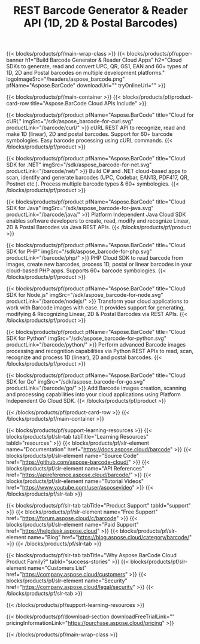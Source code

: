 ﻿---
title: REST Barcode Generator & Reader API (1D, 2D & Postal Barcodes) 
description: Cloud SDKs to generate, read and convert UPC, QR, GS1, EAN and 60+ types of 1D, 2D and Postal barcodes on multiple development platforms 
weight: 10
url: /family
---

{{< blocks/products/pf/main-wrap-class >}}
{{< blocks/products/pf/upper-banner h1="Build Barcode Generator & Reader Cloud Apps" h2="Cloud SDKs to generate, read and convert UPC, QR, GS1, EAN and 60+ types of 1D, 2D and Postal barcodes on multiple development platforms." logoImageSrc="/headers/aspose_barcode.png" pfName="Aspose.BarCode" downloadUrl="" tryOnlineUrl="" >}}

{{< blocks/products/pf/main-container >}}
{{< blocks/products/pf/product-card-row title="Aspose.BarCode Cloud APIs Include" >}}

{{< blocks/products/pf/product pfName="Aspose.BarCode" title="Cloud for cURL" imgSrc="/sdk/aspose_barcode-for-curl.svg" productLink="/barcode/curl/" >}}
cURL REST API to recognize, read and make 1D (linear), 2D and postal barcodes. Support for 60+ barcode symbologies. Easy barcode processing using cURL commands.
{{< /blocks/products/pf/product >}}

{{< blocks/products/pf/product pfName="Aspose.BarCode" title="Cloud SDK for .NET" imgSrc="/sdk/aspose_barcode-for-net.svg" productLink="/barcode/net/" >}}
Build C# and .NET cloud-based apps to scan, identify and generate barcodes (UPC, Codebar, EAN13, PDF417, QR, Postnet etc.). Process multiple barcode types & 60+ symbologies.
{{< /blocks/products/pf/product >}}

{{< blocks/products/pf/product pfName="Aspose.BarCode" title="Cloud SDK for Java" imgSrc="/sdk/aspose_barcode-for-java.svg" productLink="/barcode/java/" >}}
Platform Independent Java Cloud SDK enables software developers to create, read, modify and recognize Linear, 2D & Postal Barcodes via Java REST APIs.
{{< /blocks/products/pf/product >}}

{{< blocks/products/pf/product pfName="Aspose.BarCode" title="Cloud SDK for PHP" imgSrc="/sdk/aspose_barcode-for-php.svg" productLink="/barcode/php/" >}}
PHP Cloud SDK to read barcode from images, create new barcodes, process 1D, postal or linear barcodes in your cloud-based PHP apps. Supports 60+ barcode symbologies.
{{< /blocks/products/pf/product >}}

{{< blocks/products/pf/product pfName="Aspose.BarCode" title="Cloud SDK for Node.js" imgSrc="/sdk/aspose_barcode-for-node.svg" productLink="/barcode/nodejs/" >}}
Transform your cloud applications to work with Barcode images with ease. It provides support for generating, modifying & Recognizing Linear, 2D & Postal Barcodes via REST APIs.
{{< /blocks/products/pf/product >}}

{{< blocks/products/pf/product pfName="Aspose.BarCode" title="Cloud SDK for Python" imgSrc="/sdk/aspose_barcode-for-python.svg" productLink="/barcode/python/" >}}
Perform advanced Barcode images processing and recognition capabilities via Python REST APIs to read, scan, recognize and process 1D (linear), 2D and postal barcodes.
{{< /blocks/products/pf/product >}}

{{< blocks/products/pf/product pfName="Aspose.BarCode" title="Cloud SDK for Go" imgSrc="/sdk/aspose_barcode-for-go.svg" productLink="/barcode/go/" >}}
Add Barcode images creation, scanning and processing capabilities into your cloud applications using Platform Independent Go Cloud SDK.
{{< /blocks/products/pf/product >}}

{{< /blocks/products/pf/product-card-row >}}
{{< /blocks/products/pf/main-container >}}

{{< blocks/products/pf/support-learning-resources >}}
{{< blocks/products/pf/slr-tab tabTitle="Learning Resources" tabId="resources" >}}
{{< blocks/products/pf/slr-element name="Documentation" href="https://docs.aspose.cloud/barcode" >}}
{{< blocks/products/pf/slr-element name="Source Code" href="https://github.com/aspose-barcode-cloud/" >}}
{{< blocks/products/pf/slr-element name="API References" href="https://apireference.aspose.cloud/barcode/" >}}
{{< blocks/products/pf/slr-element name="Tutorial Videos" href="https://www.youtube.com/user/asposevideo" >}}
{{< /blocks/products/pf/slr-tab >}}

{{< blocks/products/pf/slr-tab tabTitle="Product Support" tabId="support" >}}
{{< blocks/products/pf/slr-element name="Free Support" href="https://forum.aspose.cloud/c/barcode" >}}
{{< blocks/products/pf/slr-element name="Paid Support" href="https://helpdesk.aspose.cloud" >}}
{{< blocks/products/pf/slr-element name="Blog" href="https://blog.aspose.cloud/category/barcode/" >}}
{{< /blocks/products/pf/slr-tab >}}

{{< blocks/products/pf/slr-tab tabTitle="Why Aspose.BarCode Cloud Product Family?" tabId="success-stories" >}}
{{< blocks/products/pf/slr-element name="Customers List" href="https://company.aspose.cloud/customers" >}}
{{< blocks/products/pf/slr-element name="Security" href="https://company.aspose.cloud/legal/security" >}}
{{< /blocks/products/pf/slr-tab >}}

{{< /blocks/products/pf/support-learning-resources >}}

{{< blocks/products/pf/download-section downloadFreeTrialLink="" pricingInformationLink="https://purchase.aspose.cloud/pricing" >}}

{{< /blocks/products/pf/main-wrap-class >}}
